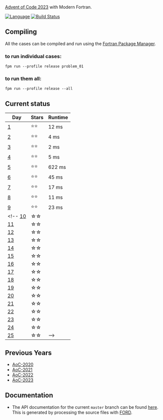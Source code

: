 [Advent of Code 2023](https://adventofcode.com/2023) with Modern Fortran.

[![Language](https://img.shields.io/badge/-Fortran-734f96?logo=fortran&logoColor=white)](https://github.com/topics/fortran)
[![Build Status](https://github.com/jacobwilliams/AoC-2023/actions/workflows/CI.yml/badge.svg)](https://github.com/jacobwilliams/AoC-2023/actions)

## Compiling

All the cases can be compiled and run using the [Fortran Package Manager](https://fpm.fortran-lang.org).

### to run individual cases:

```
fpm run --profile release problem_01
```

### to run them all:

```
fpm run --profile release --all
```

## Current status

Day  | Stars  | Runtime
--   | --     | --
[1](https://adventofcode.com/2023/day/1)  | ⭐⭐ |  12 ms
[2](https://adventofcode.com/2023/day/2)  | ⭐⭐ |   4 ms
[3](https://adventofcode.com/2023/day/3)  | ⭐⭐ |   2 ms
[4](https://adventofcode.com/2023/day/4)  | ⭐⭐ |   5 ms
[5](https://adventofcode.com/2023/day/5)  | ⭐⭐ | 622 ms
[6](https://adventofcode.com/2023/day/6)  | ⭐⭐ |  45 ms
[7](https://adventofcode.com/2023/day/7)  | ⭐⭐ |  17 ms
[8](https://adventofcode.com/2023/day/8)  | ⭐⭐ |  11 ms
[9](https://adventofcode.com/2023/day/9)  | ⭐⭐ |  23 ms
<!-- [10](https://adventofcode.com/2023/day/10)| ☆☆  |
[11](https://adventofcode.com/2023/day/11)| ☆☆  |
[12](https://adventofcode.com/2023/day/12)| ☆☆  |
[13](https://adventofcode.com/2023/day/13)| ☆☆  |
[14](https://adventofcode.com/2023/day/14)| ☆☆  |
[15](https://adventofcode.com/2023/day/15)| ☆☆  |
[16](https://adventofcode.com/2023/day/16)| ☆☆  |
[17](https://adventofcode.com/2023/day/17)| ☆☆  |
[18](https://adventofcode.com/2023/day/18)| ☆☆  |
[19](https://adventofcode.com/2023/day/19)| ☆☆  |
[20](https://adventofcode.com/2023/day/20)| ☆☆  |
[21](https://adventofcode.com/2023/day/21)| ☆☆  |
[22](https://adventofcode.com/2023/day/22)| ☆☆  |
[23](https://adventofcode.com/2023/day/23)| ☆☆  |
[24](https://adventofcode.com/2023/day/24)| ☆☆  |
[25](https://adventofcode.com/2023/day/25)| ☆☆  | -->


## Previous Years

 * [AoC-2020](https://github.com/jacobwilliams/AoC-2020)
 * [AoC-2021](https://github.com/jacobwilliams/AoC-2021)
 * [AoC-2022](https://github.com/jacobwilliams/AoC-2022)
 * [AoC-2023](https://github.com/jacobwilliams/AoC-2023)

 ## Documentation

 * The API documentation for the current ```master``` branch can be found [here](https://jacobwilliams.github.io/AoC-2023/).  This is generated by processing the source files with [FORD](https://github.com/Fortran-FOSS-Programmers/ford).
